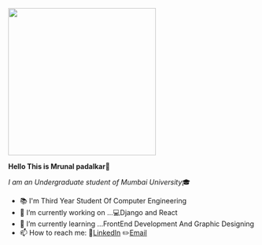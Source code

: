 
  <img src="https://user-images.githubusercontent.com/60320511/88051509-5ae8b100-cb76-11ea-996c-a18bdf9653ef.jpg" height=300 />
  
 **Hello This is Mrunal padalkar👋**
 
 *I am an Undergraduate student of Mumbai University*:mortar_board:
- :books: I'm Third Year Student Of Computer Engineering
- 🔭 I’m currently working on ...:computer:Django and React
- 🌱 I’m currently learning ...FrontEnd Development And Graphic Designing
- 📫 How to reach me: :speech_balloon:[LinkedIn](https://www.linkedin.com/in/mrunal-padalkar-b64a3b19b/)  :pencil2:[Email](mrunalvilas@gmail.com)

